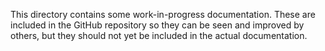 This directory contains some work-in-progress documentation. These are
included in the GitHub repository so they can be seen and improved by
others, but they should not yet be included in the actual documentation.
